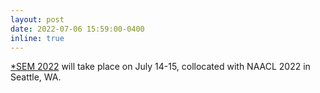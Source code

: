 ```yaml
---
layout: post
date: 2022-07-06 15:59:00-0400
inline: true
---
```


<a href="https://sites.google.com/view/starsem2022/">*SEM 2022</a> will take place on July 14-15, collocated with NAACL 2022 in Seattle, WA.

